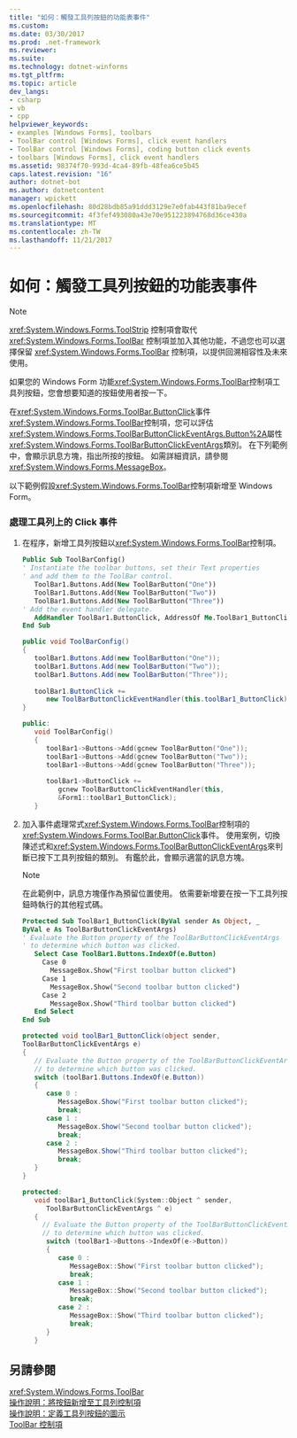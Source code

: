 ```yaml
---
title: "如何：觸發工具列按鈕的功能表事件"
ms.custom: 
ms.date: 03/30/2017
ms.prod: .net-framework
ms.reviewer: 
ms.suite: 
ms.technology: dotnet-winforms
ms.tgt_pltfrm: 
ms.topic: article
dev_langs:
- csharp
- vb
- cpp
helpviewer_keywords:
- examples [Windows Forms], toolbars
- ToolBar control [Windows Forms], click event handlers
- ToolBar control [Windows Forms], coding button click events
- toolbars [Windows Forms], click event handlers
ms.assetid: 98374f70-993d-4ca4-89fb-48fea6ce5b45
caps.latest.revision: "16"
author: dotnet-bot
ms.author: dotnetcontent
manager: wpickett
ms.openlocfilehash: 80d28bdb85a91ddd3129e7e0fab443f81ba9ecef
ms.sourcegitcommit: 4f3fef493080a43e70e951223894768d36ce430a
ms.translationtype: MT
ms.contentlocale: zh-TW
ms.lasthandoff: 11/21/2017
---
```

# <a name="how-to-trigger-menu-events-for-toolbar-buttons"></a>如何：觸發工具列按鈕的功能表事件
> [!NOTE]
>  <xref:System.Windows.Forms.ToolStrip> 控制項會取代 <xref:System.Windows.Forms.ToolBar> 控制項並加入其他功能，不過您也可以選擇保留 <xref:System.Windows.Forms.ToolBar> 控制項，以提供回溯相容性及未來使用。  
  
 如果您的 Windows Form 功能<xref:System.Windows.Forms.ToolBar>控制項工具列按鈕，您會想要知道的按鈕使用者按一下。  
  
 在<xref:System.Windows.Forms.ToolBar.ButtonClick>事件<xref:System.Windows.Forms.ToolBar>控制項，您可以評估<xref:System.Windows.Forms.ToolBarButtonClickEventArgs.Button%2A>屬性<xref:System.Windows.Forms.ToolBarButtonClickEventArgs>類別。 在下列範例中，會顯示訊息方塊，指出所按的按鈕。 如需詳細資訊，請參閱 <xref:System.Windows.Forms.MessageBox>。  
  
 以下範例假設<xref:System.Windows.Forms.ToolBar>控制項新增至 Windows Form。  
  
### <a name="to-handle-the-click-event-on-a-toolbar"></a>處理工具列上的 Click 事件  
  
1.  在程序，新增工具列按鈕以<xref:System.Windows.Forms.ToolBar>控制項。  
  
    ```vb  
    Public Sub ToolBarConfig()  
    ' Instantiate the toolbar buttons, set their Text properties  
    ' and add them to the ToolBar control.  
       ToolBar1.Buttons.Add(New ToolBarButton("One"))  
       ToolBar1.Buttons.Add(New ToolBarButton("Two"))  
       ToolBar1.Buttons.Add(New ToolBarButton("Three"))  
    ' Add the event handler delegate.  
       AddHandler ToolBar1.ButtonClick, AddressOf Me.ToolBar1_ButtonClick  
    End Sub  
    ```  
  
    ```csharp  
    public void ToolBarConfig()   
    {  
       toolBar1.Buttons.Add(new ToolBarButton("One"));  
       toolBar1.Buttons.Add(new ToolBarButton("Two"));  
       toolBar1.Buttons.Add(new ToolBarButton("Three"));  
  
       toolBar1.ButtonClick +=   
          new ToolBarButtonClickEventHandler(this.toolBar1_ButtonClick);  
    }  
    ```  
  
    ```cpp  
    public:  
       void ToolBarConfig()  
       {  
          toolBar1->Buttons->Add(gcnew ToolBarButton("One"));  
          toolBar1->Buttons->Add(gcnew ToolBarButton("Two"));  
          toolBar1->Buttons->Add(gcnew ToolBarButton("Three"));  
  
          toolBar1->ButtonClick +=   
             gcnew ToolBarButtonClickEventHandler(this,  
             &Form1::toolBar1_ButtonClick);  
       }  
    ```  
  
2.  加入事件處理常式<xref:System.Windows.Forms.ToolBar>控制項的<xref:System.Windows.Forms.ToolBar.ButtonClick>事件。 使用案例，切換陳述式和<xref:System.Windows.Forms.ToolBarButtonClickEventArgs>來判斷已按下工具列按鈕的類別。 有鑑於此，會顯示適當的訊息方塊。  
  
    > [!NOTE]
    >  在此範例中，訊息方塊僅作為預留位置使用。 依需要新增要在按一下工具列按鈕時執行的其他程式碼。  
  
    ```vb  
    Protected Sub ToolBar1_ButtonClick(ByVal sender As Object, _  
    ByVal e As ToolBarButtonClickEventArgs)  
    ' Evaluate the Button property of the ToolBarButtonClickEventArgs  
    ' to determine which button was clicked.  
       Select Case ToolBar1.Buttons.IndexOf(e.Button)  
         Case 0  
           MessageBox.Show("First toolbar button clicked")  
         Case 1  
           MessageBox.Show("Second toolbar button clicked")  
         Case 2  
           MessageBox.Show("Third toolbar button clicked")  
       End Select  
    End Sub  
    ```  
  
    ```csharp  
    protected void toolBar1_ButtonClick(object sender,  
    ToolBarButtonClickEventArgs e)  
    {  
       // Evaluate the Button property of the ToolBarButtonClickEventArgs  
       // to determine which button was clicked.  
       switch (toolBar1.Buttons.IndexOf(e.Button))  
       {  
          case 0 :  
             MessageBox.Show("First toolbar button clicked");  
             break;  
          case 1 :  
             MessageBox.Show("Second toolbar button clicked");  
             break;  
          case 2 :  
             MessageBox.Show("Third toolbar button clicked");  
             break;  
       }  
    }  
    ```  
  
    ```cpp  
    protected:  
       void toolBar1_ButtonClick(System::Object ^ sender,  
          ToolBarButtonClickEventArgs ^ e)  
       {  
         // Evaluate the Button property of the ToolBarButtonClickEventArgs  
         // to determine which button was clicked.  
          switch (toolBar1->Buttons->IndexOf(e->Button))  
          {  
             case 0 :  
                MessageBox::Show("First toolbar button clicked");  
                break;  
             case 1 :  
                MessageBox::Show("Second toolbar button clicked");  
                break;  
             case 2 :  
                MessageBox::Show("Third toolbar button clicked");  
                break;  
          }  
       }  
    ```  
  
## <a name="see-also"></a>另請參閱  
 <xref:System.Windows.Forms.ToolBar>  
 [操作說明：將按鈕新增至工具列控制項](../../../../docs/framework/winforms/controls/how-to-add-buttons-to-a-toolbar-control.md)  
 [操作說明：定義工具列按鈕的圖示](../../../../docs/framework/winforms/controls/how-to-define-an-icon-for-a-toolbar-button.md)  
 [ToolBar 控制項](../../../../docs/framework/winforms/controls/toolbar-control-windows-forms.md)
